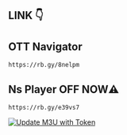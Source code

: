 ## LINK 👇
## OTT Navigator
```
https://rb.gy/8nelpm
```
## Ns Player OFF NOW⚠️
```
https://rb.gy/e39vs7
```
[![Update M3U with Token](https://github.com/TeraBap247/Personal/actions/workflows/update_m3u.yml/badge.svg)](https://github.com/TeraBap247/Personal/actions/workflows/update_m3u.yml)
